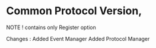 # Common Protocol Version,

NOTE ! contains only Register option

Changes : 
  Added Event Manager 
  Added Protocol Manager
